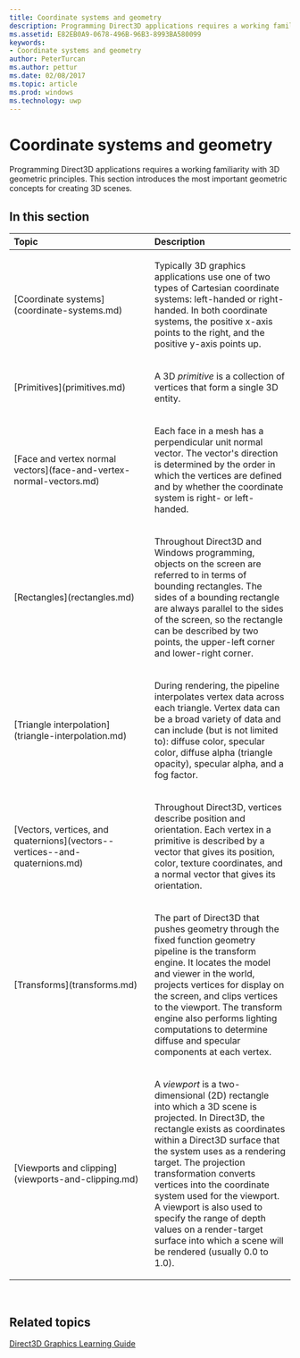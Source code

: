 ---title: Coordinate systems and geometrydescription: Programming Direct3D applications requires a working familiarity with 3D geometric principles. This section introduces the most important geometric concepts for creating 3D scenes.ms.assetid: E82EB0A9-0678-496B-96B3-8993BA580099keywords:- Coordinate systems and geometryauthor: PeterTurcanms.author: petturms.date: 02/08/2017ms.topic: articlems.prod: windowsms.technology: uwp---# Coordinate systems and geometryProgramming Direct3D applications requires a working familiarity with 3D geometric principles. This section introduces the most important geometric concepts for creating 3D scenes.## <span id="in-this-section"></span>In this section<table><colgroup><col width="50%" /><col width="50%" /></colgroup><thead><tr class="header"><th align="left">Topic</th><th align="left">Description</th></tr></thead><tbody><tr class="odd"><td align="left"><p>[Coordinate systems](coordinate-systems.md)</p></td><td align="left"><p>Typically 3D graphics applications use one of two types of Cartesian coordinate systems: left-handed or right-handed. In both coordinate systems, the positive x-axis points to the right, and the positive y-axis points up.</p></td></tr><tr class="even"><td align="left"><p>[Primitives](primitives.md)</p></td><td align="left"><p>A 3D <em>primitive</em> is a collection of vertices that form a single 3D entity.</p></td></tr><tr class="odd"><td align="left"><p>[Face and vertex normal vectors](face-and-vertex-normal-vectors.md)</p></td><td align="left"><p>Each face in a mesh has a perpendicular unit normal vector. The vector's direction is determined by the order in which the vertices are defined and by whether the coordinate system is right- or left-handed.</p></td></tr><tr class="even"><td align="left"><p>[Rectangles](rectangles.md)</p></td><td align="left"><p>Throughout Direct3D and Windows programming, objects on the screen are referred to in terms of bounding rectangles. The sides of a bounding rectangle are always parallel to the sides of the screen, so the rectangle can be described by two points, the upper-left corner and lower-right corner.</p></td></tr><tr class="odd"><td align="left"><p>[Triangle interpolation](triangle-interpolation.md)</p></td><td align="left"><p>During rendering, the pipeline interpolates vertex data across each triangle. Vertex data can be a broad variety of data and can include (but is not limited to): diffuse color, specular color, diffuse alpha (triangle opacity), specular alpha, and a fog factor.</p></td></tr><tr class="even"><td align="left"><p>[Vectors, vertices, and quaternions](vectors--vertices--and-quaternions.md)</p></td><td align="left"><p>Throughout Direct3D, vertices describe position and orientation. Each vertex in a primitive is described by a vector that gives its position, color, texture coordinates, and a normal vector that gives its orientation.</p></td></tr><tr class="odd"><td align="left"><p>[Transforms](transforms.md)</p></td><td align="left"><p>The part of Direct3D that pushes geometry through the fixed function geometry pipeline is the transform engine. It locates the model and viewer in the world, projects vertices for display on the screen, and clips vertices to the viewport. The transform engine also performs lighting computations to determine diffuse and specular components at each vertex.</p></td></tr><tr class="even"><td align="left"><p>[Viewports and clipping](viewports-and-clipping.md)</p></td><td align="left"><p>A <em>viewport</em> is a two-dimensional (2D) rectangle into which a 3D scene is projected. In Direct3D, the rectangle exists as coordinates within a Direct3D surface that the system uses as a rendering target. The projection transformation converts vertices into the coordinate system used for the viewport. A viewport is also used to specify the range of depth values on a render-target surface into which a scene will be rendered (usually 0.0 to 1.0).</p></td></tr></tbody></table> ## <span id="related-topics"></span>Related topics[Direct3D Graphics Learning Guide](index.md)  